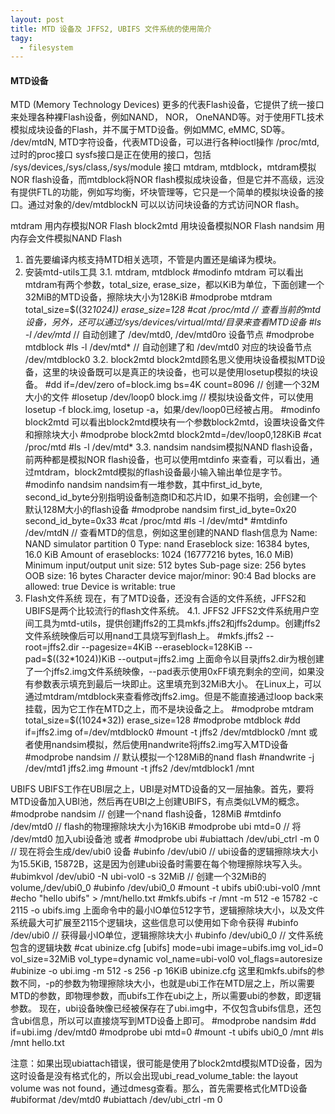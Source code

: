 ```yaml
---
layout: post
title: MTD 设备及 JFFS2, UBIFS 文件系统的使用简介
tagy:
  - filesystem
---
```


#### MTD设备

MTD (Memory Technology Devices) 更多的代表Flash设备，它提供了统一接口来处理各种裸Flash设备，例如NAND， NOR， OneNAND等。对于使用FTL技术模拟成块设备的Flash，并不属于MTD设备。例如MMC, eMMC, SD等。
/dev/mtdN, MTD字符设备，代表MTD设备，可以进行各种ioctl操作
/proc/mtd, 过时的proc接口
sysfs接口是正在使用的接口，包括 /sys/devices,/sys/class,/sys/module 接口
mtdram, mtdblock，mtdram模拟NOR flash设备，而mtdblock将NOR flash模拟成块设备，但是它并不高级，远没有提供FTL的功能，例如写均衡，坏块管理等，它只是一个简单的模拟块设备的接口。通过对象的/dev/mtdblockN 可以以访问块设备的方式访问NOR flash。

mtdram 用内存模拟NOR Flash
block2mtd 用块设备模拟NOR Flash
nandsim 用内存会文件模拟NAND Flash
1. 首先要编译内核支持MTD相关选项，不管是内置还是编译为模块。
2. 安装mtd-utils工具
3.1. mtdram, mtdblock
#modinfo mtdram
可以看出mtdram有两个参数，total_size, erase_size，都以KiB为单位，下面创建一个32MiB的MTD设备，擦除块大小为128KiB
#modprobe mtdram total_size=$((32*1024)) erase_size=128
#cat /proc/mtd // 查看当前的mtd设备，另外，还可以通过/sys/devices/virtual/mtd/目录来查看MTD设备
#ls -l /dev/mtd* // 自动创建了 /dev/mtd0, /dev/mtd0ro 设备节点
#modprobe mtdblock
#ls -l /dev/mtd* // 自动创建了和 /dev/mtd0 对应的块设备节点 /dev/mtdblock0
3.2. block2mtd
block2mtd顾名思义使用块设备模拟MTD设备，这里的块设备既可以是真正的块设备，也可以是使用losetup模拟的块设备。
#dd if=/dev/zero of=block.img bs=4K count=8096 // 创建一个32M大小的文件
#losetup /dev/loop0 block.img // 模拟块设备文件，可以使用 losetup -f block.img, losetup -a，如果/dev/loop0已经被占用。
#modinfo block2mtd
可以看出block2mtd模块有一个参数block2mtd，设置块设备文件和擦除块大小
#modprobe block2mtd block2mtd=/dev/loop0,128KiB
#cat /proc/mtd
#ls -l /dev/mtd*
3.3. nandsim
nandsim模拟NAND flash设备，前两种都是模拟NOR flash设备，也可以使用mtdinfo <device>来查看，可以看出，通过mtdram，block2mtd模拟的flash设备最小输入输出单位是字节。
#modinfo nandsim
nandsim有一堆参数，其中first_id_byte, second_id_byte分别指明设备制造商ID和芯片ID，如果不指明，会创建一个默认128M大小的flash设备
#modprobe nandsim first_id_byte=0x20 second_id_byte=0x33
#cat /proc/mtd
#ls -l /dev/mtd*
#mtdinfo /dev/mtdN // 查看MTD的信息，例如这里创建的NAND flash信息为
Name: NAND simulator partition 0
Type: nand
Eraseblock size: 16384 bytes, 16.0 KiB
Amount of eraseblocks: 1024 (16777216 bytes, 16.0 MiB)
Minimum input/output unit size: 512 bytes
Sub-page size: 256 bytes
OOB size: 16 bytes
Character device major/minor: 90:4
Bad blocks are allowed: true
Device is writable: true
4. Flash文件系统
现在，有了MTD设备，还没有合适的文件系统，JFFS2和UBIFS是两个比较流行的flash文件系统。
4.1. JFFS2
JFFS2文件系统用户空间工具为mtd-utils，提供创建jffs2的工具mkfs.jffs2和jffs2dump。创建jffs2文件系统映像后可以用nand工具烧写到flash上。
#mkfs.jffs2 --root=jffs2.dir --pagesize=4KiB --eraseblock=128KiB --pad=$((32*1024))KiB --output=jffs2.img
上面命令以目录jffs2.dir为根创建了一个jffs2.img文件系统映像，--pad表示使用0xFF填充剩余的空间，如果没有参数表示填充到最后一块即止。这里填充到32MiB大小。
在Linux上，可以通过mtdram/mtdblock来查看修改jffs2.img。但是不能直接通过loop back来挂载，因为它工作在MTD之上，而不是块设备之上。
#modprobe mtdram total_size=$((1024*32)) erase_size=128
#modprobe mtdblock
#dd if=jffs2.img of=/dev/mtdblock0
#mount -t jffs2 /dev/mtdblock0 /mnt
或者使用nandsim模拟，然后使用nandwrite将jffs2.img写入MTD设备
#modprobe nandsim // 默认模拟一个128MiB的nand flash
#nandwrite -j /dev/mtd1 jffs2.img
#mount -t jffs2 /dev/mtdblock1 /mnt

UBIFS
UBIFS工作在UBI层之上，UBI是对MTD设备的又一层抽象。首先，要将MTD设备加入UBI池，然后再在UBI之上创建UBIFS，有点类似LVM的概念。
#modprobe nandsim // 创建一个nand flash设备，128MiB
#mtdinfo /dev/mtd0 // flash的物理擦除块大小为16KiB
#modprobe ubi mtd=0 // 将 /dev/mtd0 加入ubi设备池
或者
#modprobe ubi
#ubiattach /dev/ubi_ctrl -m 0 // 现在将会生成/dev/ubi0 设备
#ubinfo /dev/ubi0 // ubi设备的逻辑擦除块大小为15.5KiB, 15872B，这是因为创建ubi设备时需要在每个物理擦除块写入头。
#ubimkvol /dev/ubi0 -N ubi-vol0 -s 32MiB // 创建一个32MiB的volume,/dev/ubi0_0
#ubinfo /dev/ubi0_0
#mount -t ubifs ubi0:ubi-vol0 /mnt
#echo "hello ubifs" > /mnt/hello.txt
#mkfs.ubifs -r /mnt -m 512 -e 15782 -c 2115 -o ubifs.img
上面命令中的最小IO单位512字节，逻辑擦除块大小，以及文件系统最大可扩展至2115个逻辑块，这些信息可以使用如下命令获得
#ubinfo /dev/ubi0 // 获得最小IO单位，逻辑擦除块大小
#ubinfo /dev/ubi0_0 // 文件系统包含的逻辑块数
#cat ubinize.cfg
[ubifs]
mode=ubi
image=ubifs.img
vol_id=0
vol_size=32MiB
vol_type=dynamic
vol_name=ubi-vol0
vol_flags=autoresize
#ubinize -o ubi.img -m 512 -s 256 -p 16KiB ubinize.cfg
这里和mkfs.ubifs的参数不同，-p的参数为物理擦除块大小，也就是ubi工作在MTD层之上，所以需要MTD的参数，即物理参数，而ubifs工作在ubi之上，所以需要ubi的参数，即逻辑参数。
现在，ubi设备映像已经被保存在了ubi.img中，不仅包含ubifs信息，还包含ubi信息，所以可以直接烧写到MTD设备上即可。
#modprobe nandsim
#dd if=ubi.img /dev/mtd0
#modprobe ubi mtd=0
#mount -t ubifs ubi0_0 /mnt
#ls /mnt
hello.txt

 注意：如果出现ubiattach错误，很可能是使用了block2mtd模拟MTD设备，因为这时设备是没有格式化的，所以会出现ubi_read_volume_table: the layout volume was not found，通过dmesg查看。那么，首先需要格式化MTD设备
#ubiformat /dev/mtd0
#ubiattach /dev/ubi_ctrl -m 0

